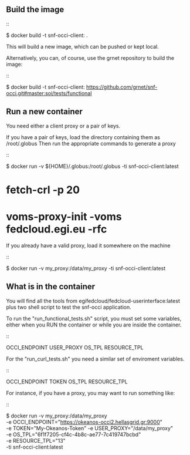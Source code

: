 Build the image
---------------

::

  $ docker build -t snf-occi-client:<version> .

This will build a new image, which can be pushed or kept local.

Alternatively, you can, of course, use the grnet repository to build the image:

::

  $ docker build -t snf-occi-client:<version> https://github.com/grnet/snf-occi.git#master:soi/tests/functional

Run a new container
-------------------
You need either a client proxy or a pair of keys.

If you have a pair of keys, load the directory containing them as /root/.globus
Then run the appropriate commands to generate a proxy

::

  $ docker run -v ${HOME}/.globus:/root/.globus -ti snf-occi-client:latest
  # fetch-crl -p 20
  # voms-proxy-init -voms fedcloud.egi.eu -rfc

If you already have a valid proxy, load it somewhere on the machine

::

  $ docker run -v my_proxy:/data/my_proxy  -ti snf-occi-client:latest

What is in the container
------------------------
You will find all the tools from egifedcloud/fedcloud-userinterface:latest plus
two shell script to test the snf-occi application.

To run the "run_functional_tests.sh" script, you must set some variables,
either when you RUN the container or while you are inside the container.

::

  OCCI_ENDPOINT
  USER_PROXY
  OS_TPL
  RESOURCE_TPL

For the "run_curl_tests.sh" you need a similar set of enviroment variables.

::

  OCCI_ENDPOINT
  TOKEN
  OS_TPL
  RESOURCE_TPL

For instance, if you have a proxy, you may want to run something like:

::

  $ docker run -v my_proxy:/data/my_proxy \
    -e OCCI_ENDPOINT="https://okeanos-occi2.hellasgrid.gr:9000" \
    -e TOKEN="My-Okeanos-Token"
    -e USER_PROXY="/data/my_proxy" \
    -e OS_TPL="6f1f7205-cf4c-4b8c-ae77-7c419747bcbd"\
    -e RESOURCE_TPL="13"\
    -ti snf-occi-client:latest

